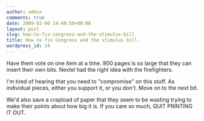 ```yaml
---
author: admin
comments: true
date: 2009-02-06 14:49:50+00:00
layout: post
slug: how-to-fix-congress-and-the-stimulus-bill
title: How to fix Congress and the stimulus bill.
wordpress_id: 24
---
```


Have them vote on one item at a time. 900 pages is so large that they can insert their own bits. Nextel had the right idea with the firefighters.

I'm tired of hearing that you need to "compromise" on this stuff. As individual pieces, either you support it, or you don't. Move on to the next bit.

We'd also save a crapload of paper that they seem to be wasting trying to make their points about how big it is. If you care so much, QUIT PRINTING IT OUT.
